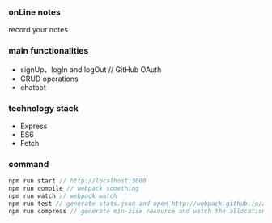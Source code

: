 ### onLine notes
record your notes
### main functionalities
- signUp、logIn and logOut // GitHub OAuth
- CRUD operations
- chatbot
### technology stack
- Express
- ES6
- Fetch
### command
```js
npm run start // http://localhost:3000
npm run compile // webpack something
npm run watch // webpack watch
npm run test // generate stats.json and open http://webpack.github.io/analyse/ to analyze
npm run compress // generate min-zise resource and watch the allocation of resource
```
